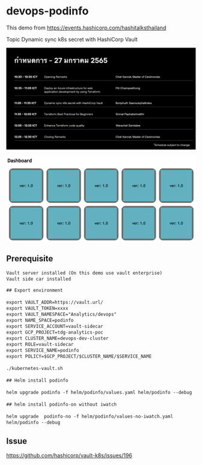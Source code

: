 # devops-podinfo
This demo from https://events.hashicorp.com/hashitalksthailand

Topic Dynamic sync k8s secret with HashiCorp Vault

![](images/hashitalksthailand.png)

![](images/podinfo.png)

## Prerequisite

```
Vault server installed (On this demo use vault enterprise)
Vault side car installed

```

```
## Export environment

export VAULT_ADDR=https://vault.url/
export VAULT_TOKEN=xxxx
export VAULT_NAMESPACE="Analytics/devops"
export NAME_SPACE=podinfo
export SERVICE_ACCOUNT=vault-sidecar
export GCP_PROJECT=tdg-analytics-poc
export CLUSTER_NAME=devops-dev-cluster
export ROLE=vault-sidecar
export SERVICE_NAME=podinfo
export POLICY=$GCP_PROJECT/$CLUSTER_NAME/$SERVICE_NAME

./kubernetes-vault.sh

## Helm install podinfo

helm upgrade podinfo -f helm/podinfo/values.yaml helm/podinfo --debug  

## helm install podinfo-on without iwatch

helm upgrade  podinfo-no -f helm/podinfo/values-no-iwatch.yaml  helm/podinfo --debug  

```
## Issue
https://github.com/hashicorp/vault-k8s/issues/196
